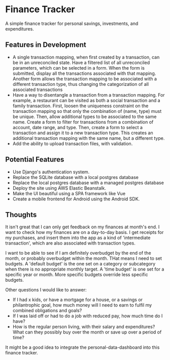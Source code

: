 # Finance Tracker

A simple finance tracker for personal savings, investments, and expenditures.

## Features in Development
- A single transaction mapping, when first created by a transaction, can be in an unreconciled state.
Have a filtered list of all unreconciled parameters, which can be selected in a form. When the form is
submitted, display all the transactions associated with that mapping. Another form allows the transaction
mapping to be associated with a different transaction type, thus changing the categorization of all 
associated transactions
- Have a way to disentangle a transaction from a transaction mapping. For example, a restaurant can be 
visited as both a social transaction and a family transaction. First, loosen the uniqueness constraint
on the transaction mapping so that only the combination of (name, type) must be unique. Then, allow additional
types to be associated to the same name. Create a form to filter for transactions from a combination of 
account, date range, and type. Then, create a form to select a transaction and assign it to a new transaction 
type. This creates an additional transaction mapping with the same name, but a different type.
- Add the ability to upload transaction files, with validation.

## Potential Features
- Use Django's authentication system.
- Replace the SQLite database with a local postgres database
- Replace the local postgres database with a managed postgres database
- Deploy the site using AWS Elastic Beanstalk.
- Make the UI beautiful using a SPA framework like Vue
- Create a mobile frontend for Android using the Android SDK.

## Thoughts
It isn't great that I can only get feedback on my finances at month's end. I want to check how my finances are
on a day-to-day basis. I get receipts for my purchases, and insert them into the app as a kind of 
'intermediate transaction', which are also associated with transaction types.

I want to be able to see if I am definitely overbudget by the end of the month, or probably overbudget within the 
month. THat means I need to set budgets. A 'default budget' is the one set on a category or subcategory when there is no
appropriate monthly target. A 'time budget' is one set for a specific year or month. More specific budgets override less
specific budgets.

Other questions I would like to answer:
- If I had x kids, or have a mortgage for a house, or a savings or philantrophic goal, how much money will I need
to earn to fulfil my combined obligations and goals?
- If I was laid off or had to do a job with reduced pay, how much time do I have?
- How is the regular person living, with their salary and expenditures? What can they possibly buy
over the month or save up over a period of time?

It might be a good idea to integrate the personal-data-dashboard into this finance tracker. 

